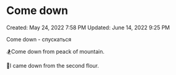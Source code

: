 # Come down

Created: May 24, 2022 7:58 PM
Updated: June 14, 2022 9:25 PM

Come down - спускаться

🏂Come down from peack of mountain.

🔧I came down from the second flour.